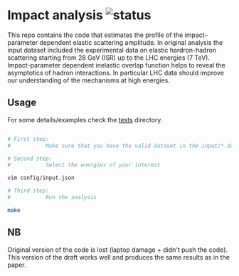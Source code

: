 # Impact analysis ![status](https://travis-ci.com/kqf/impact-analysis.svg?token=7bkqqhrPB19pD1YKrAZM&branch=master)


This repo contains the code that estimates the profile of the impact–parameter dependent elastic scattering amplitude. In original analysis the input dataset included the experimental data on elastic hardron-hadron scattering starting from 28 GeV (ISR) up to the LHC energies (7 TeV). Impact-parameter dependent inelastic overlap function helps to reveal the asymptotics of hadron interactions. In particular LHC data should improve our understanding of the mechanisms at high energies.

## Usage
For some details/examples check the [tests](test) directory.
```bash

# First step:
# 			Make sure that you have the valid dataset in the input/*.data

# Second step:
#			Select the energies of your interest

vim config/input.json

# Third step: 
#			Run the analysis

make

```
## NB
Original version of the code is lost (laptop damage + didn't push the code). This version of the draft works well and produces the same results as in the paper.
